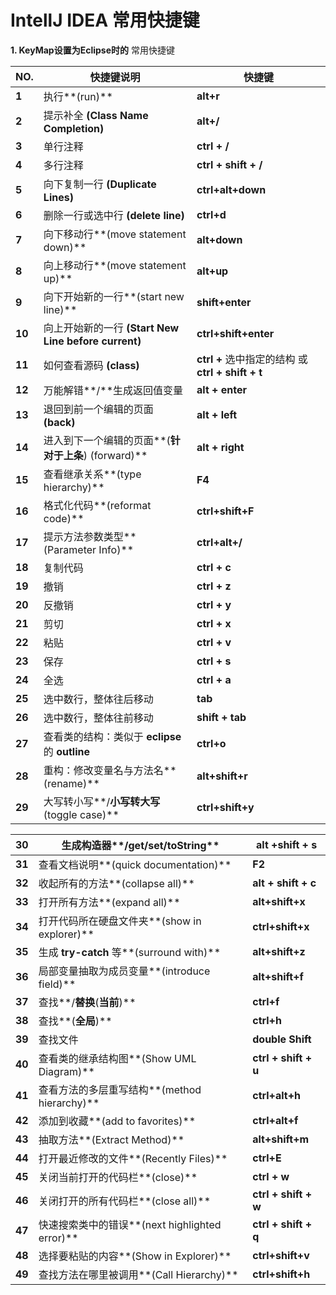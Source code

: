 # IntellJ IDEA 常用快捷键

**1. KeyMap设置为Eclipse时的** 常用快捷键 

| NO.    | 快捷键说明                                             | 快捷键                                               |
| ------ | ------------------------------------------------------ | ---------------------------------------------------- |
| **1**  | 执行**(run)**                                          | **alt+r**                                            |
| **2**  | 提示补全 **(Class Name   Completion)**                 | **alt+/**                                            |
| **3**  | 单行注释                                               | **ctrl + /**                                         |
| **4**  | 多行注释                                               | **ctrl + shift + /**                                 |
| **5**  | 向下复制一行 **(Duplicate   Lines)**                   | **ctrl+alt+down**                                    |
| **6**  | 删除一行或选中行 **(delete line)**                     | **ctrl+d**                                           |
| **7**  | 向下移动行**(move statement   down)**                  | **alt+down**                                         |
| **8**  | 向上移动行**(move statement   up)**                    | **alt+up**                                           |
| **9**  | 向下开始新的一行**(start new line)**                   | **shift+enter**                                      |
| **10** | 向上开始新的一行 **(Start New Line   before current)** | **ctrl+shift+enter**                                 |
| **11** | 如何查看源码 **(class)**                               | **ctrl +** 选中指定的结构 或    **ctrl + shift + t** |
| **12** | 万能解错**/**生成返回值变量                            | **alt + enter**                                      |
| **13** | 退回到前一个编辑的页面 **(back)**                      | **alt + left**                                       |
| **14** | 进入到下一个编辑的页面**(**针对于上条**) (forward)**   | **alt + right**                                      |
| **15** | 查看继承关系**(type hierarchy)**                       | **F4**                                               |
| **16** | 格式化代码**(reformat   code)**                        | **ctrl+shift+F**                                     |
| **17** | 提示方法参数类型**(Parameter   Info)**                 | **ctrl+alt+/**                                       |
| **18** | 复制代码                                               | **ctrl + c**                                         |
| **19** | 撤销                                                   | **ctrl + z**                                         |
| **20** | 反撤销                                                 | **ctrl + y**                                         |
| **21** | 剪切                                                   | **ctrl + x**                                         |
| **22** | 粘贴                                                   | **ctrl + v**                                         |
| **23** | 保存                                                   | **ctrl + s**                                         |
| **24** | 全选                                                   | **ctrl + a**                                         |
| **25** | 选中数行，整体往后移动                                 | **tab**                                              |
| **26** | 选中数行，整体往前移动                                 | **shift + tab**                                      |
| **27** | 查看类的结构：类似于   **eclipse** 的   **outline**    | **ctrl+o**                                           |
| **28** | 重构：修改变量名与方法名**(rename)**                   | **alt+shift+r**                                      |
| **29** | 大写转小写**/**小写转大写**(toggle case)**             | **ctrl+shift+y**                                     |


 

| **30** | 生成构造器**/get/set/toString**                  | **alt +shift + s**   |
| ------ | ------------------------------------------------ | -------------------- |
| **31** | 查看文档说明**(quick   documentation)**          | **F2**               |
| **32** | 收起所有的方法**(collapse all)**                 | **alt + shift + c**  |
| **33** | 打开所有方法**(expand all)**                     | **alt+shift+x**      |
| **34** | 打开代码所在硬盘文件夹**(show in   explorer)**   | **ctrl+shift+x**     |
| **35** | 生成   **try-catch** 等**(surround   with)**     | **alt+shift+z**      |
| **36** | 局部变量抽取为成员变量**(introduce field)**      | **alt+shift+f**      |
| **37** | 查找**/**替换**(**当前**)**                      | **ctrl+f**           |
| **38** | 查找**(**全局**)**                               | **ctrl+h**           |
| **39** | 查找文件                                         | **double Shift**     |
| **40** | 查看类的继承结构图**(Show UML   Diagram)**       | **ctrl + shift + u** |
| **41** | 查看方法的多层重写结构**(method   hierarchy)**   | **ctrl+alt+h**       |
| **42** | 添加到收藏**(add to favorites)**                 | **ctrl+alt+f**       |
| **43** | 抽取方法**(Extract Method)**                     | **alt+shift+m**      |
| **44** | 打开最近修改的文件**(Recently   Files)**         | **ctrl+E**           |
| **45** | 关闭当前打开的代码栏**(close)**                  | **ctrl + w**         |
| **46** | 关闭打开的所有代码栏**(close all)**              | **ctrl + shift + w** |
| **47** | 快速搜索类中的错误**(next highlighted   error)** | **ctrl + shift + q** |
| **48** | 选择要粘贴的内容**(Show in   Explorer)**         | **ctrl+shift+v**     |
| **49** | 查找方法在哪里被调用**(Call Hierarchy)**         | **ctrl+shift+h**     |

 